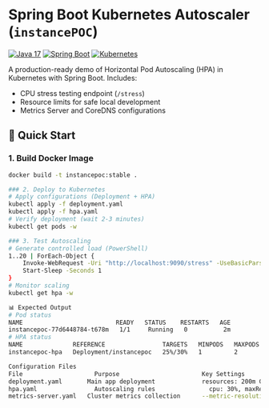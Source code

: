 # Spring Boot Kubernetes Autoscaler (`instancePOC`)

[![Java 17](https://img.shields.io/badge/Java-17-red)](https://openjdk.org/projects/jdk/17/)
[![Spring Boot](https://img.shields.io/badge/Spring_Boot-3.4-green)](https://spring.io/projects/spring-boot)
[![Kubernetes](https://img.shields.io/badge/Kubernetes-1.29-blue)](https://kubernetes.io/)

A production-ready demo of Horizontal Pod Autoscaling (HPA) in Kubernetes with Spring Boot. Includes:
- CPU stress testing endpoint (`/stress`)
- Resource limits for safe local development
- Metrics Server and CoreDNS configurations

## 🚀 Quick Start

### 1. Build Docker Image
```bash
docker build -t instancepoc:stable .

### 2. Deploy to Kubernetes
# Apply configurations (Deployment + HPA)
kubectl apply -f deployment.yaml
kubectl apply -f hpa.yaml
# Verify deployment (wait 2-3 minutes)
kubectl get pods -w

### 3. Test Autoscaling
# Generate controlled load (PowerShell)
1..20 | ForEach-Object {
    Invoke-WebRequest -Uri "http://localhost:9090/stress" -UseBasicParsing
    Start-Sleep -Seconds 1
}
# Monitor scaling
kubectl get hpa -w

📊 Expected Output
# Pod status
NAME                          READY   STATUS    RESTARTS   AGE
instancepoc-77d6448784-t678m   1/1     Running   0          2m
# HPA status
NAME              REFERENCE                TARGETS   MINPODS   MAXPODS   REPLICAS
instancepoc-hpa   Deployment/instancepoc   25%/30%   1         2         2

Configuration Files
File	                Purpose	                      Key Settings
deployment.yaml	      Main app deployment	          resources: 200m CPU, 256Mi memory
hpa.yaml	            Autoscaling rules	            cpu: 30%, maxReplicas: 2
metrics-server.yaml	  Cluster metrics collection	  --metric-resolution=15s
